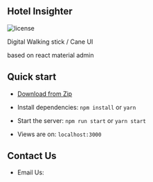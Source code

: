 ## Hotel Insighter

![license](https://img.shields.io/badge/license-MIT-blue.svg)

Digital Walking stick / Cane UI

based on react material admin

## Quick start

- [Download from Zip](https://github.com/dbugshe2/cane-ui/archive/master.zip)

- Install dependencies: `npm install` or `yarn`

- Start the server: `npm run start` or `yarn start`

- Views are on: `localhost:3000`



## Contact Us

- Email Us: 
